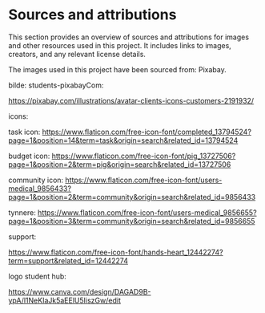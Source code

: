 # Sources and attributions

This section provides an overview of sources and attributions for images and other resources used in this project. It includes links to images, creators, and any relevant license details.



The images used in this project have been sourced from: Pixabay.

bilde: students-pixabayCom:

 https://pixabay.com/illustrations/avatar-clients-icons-customers-2191932/

 icons: 

task icon: 
https://www.flaticon.com/free-icon-font/completed_13794524?page=1&position=14&term=task&origin=search&related_id=13794524

budget icon:
https://www.flaticon.com/free-icon-font/pig_13727506?page=1&position=2&term=pig&origin=search&related_id=13727506

community icon:
https://www.flaticon.com/free-icon-font/users-medical_9856433?page=1&position=2&term=community&origin=search&related_id=9856433

tynnere:
https://www.flaticon.com/free-icon-font/users-medical_9856655?page=1&position=3&term=community&origin=search&related_id=9856655

support:

https://www.flaticon.com/free-icon-font/hands-heart_12442274?term=support&related_id=12442274

logo student hub:

https://www.canva.com/design/DAGAD9B-ypA/l1NeKIaJk5aEElU5IiszGw/edit




